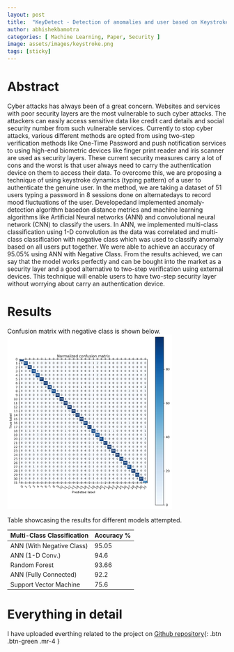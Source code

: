 ```yaml
---
layout: post
title:  "KeyDetect - Detection of anomalies and user based on Keystroke Dynamics"
author: abhishekbamotra
categories: [ Machine Learning, Paper, Security ]
image: assets/images/keystroke.png
tags: [sticky]
---
```

# Abstract
Cyber attacks has always been of a great concern. Websites and services with poor security layers are the most vulnerable to such cyber attacks. The attackers can easily access sensitive data like credit card details and social security number from such vulnerable services. Currently to stop cyber attacks, various different methods are opted from using two-step verification methods like One-Time Password and push notification services to using high-end biometric devices like finger print reader and iris scanner are used as security layers. These current security measures carry a lot of cons and the worst is that user always need to carry the authentication device on them to access their data. To overcome this, we are proposing a technique of using keystroke dynamics (typing pattern) of a user to authenticate the genuine user. In the method, we are taking a dataset of 51 users typing a password in 8 sessions done on alternatedays to record mood fluctuations of the user. Developedand implemented anomaly-detection algorithm basedon distance metrics and machine learning algorithms like Artificial Neural networks (ANN) and convolutional neural network (CNN) to classify the users. In ANN, we implemented multi-class classification using 1-D convolution as the data was correlated and multi-class classification with negative class which was used to classify anomaly based on all users put together. We were able to achieve an accuracy of 95.05% using ANN with Negative Class. From the results achieved, we can say that the model works perfectly and can be bought into the market as a security layer and a good alternative to two-step verification using external devices. This technique will enable users to have two-step security layer without worrying about carry an authentication device.

# Results

Confusion matrix with negative class is shown below.
<img src="https://github.com/abhishekbamotra/abhib/blob/master/assets/images/keystroke-confusion.jpg" alt="Confusion matrix with negative class" height="400"/>

Table showcasing the results for different models attempted.

| Multi-Class Classification | Accuracy % |
|----------------------------|------------|
| ANN (With Negative Class)  | 95.05      |
| ANN (1-D Conv.)            | 94.6       |
| Random Forest              | 93.66      |
| ANN (Fully Connected)      | 92.2       |
| Support Vector Machine     | 75.6       |

# Everything in detail
I have uploaded everthing related to the project on 
[Github repository](https://github.com/abhishekbamotra/machinelearning24787){: .btn .btn-green .mr-4 }
